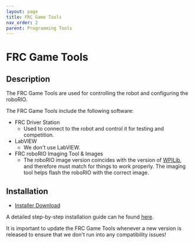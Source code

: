 ```yaml
---
layout: page
title: FRC Game Tools
nav_order: 2
parent: Programming Tools
---
```


# FRC Game Tools

## Description

The FRC Game Tools are used for controlling the robot and configuring the roboRIO.

The FRC Game Tools include the following software:
* FRC Driver Station
  - Used to connect to the robot and control it for testing and competition.
* LabVIEW
  - We don't use LabVIEW.
* FRC roboRIO Imaging Tool & Images
  - The roboRIO image version coincides with the version of [WPILib](/programming_tools/wpilib/), and therefore must match for things to work properly. The imaging tool helps flash the roboRIO with the correct image.

## Installation

* [Installer Download](https://www.ni.com/en-us/support/downloads/drivers/download.frc-game-tools.html)

A detailed step-by-step installation guide can he found [here](https://docs.wpilib.org/en/stable/docs/zero-to-robot/step-2/frc-game-tools.html).

It is important to update the FRC Game Tools whenever a new version is released to ensure that we don't run into any compatibility issues!
